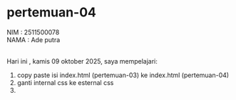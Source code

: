 # pertemuan-04

NIM : 2511500078<br>
NAMA : Ade putra<br><br>

Hari ini , kamis 09 oktober 2025, saya mempelajari:
<ol>
  <li>copy paste isi index.html (pertemuan-03) ke index.html (pertemuan-04)</li>
  <li>ganti internal css ke esternal css<li>
<ol>